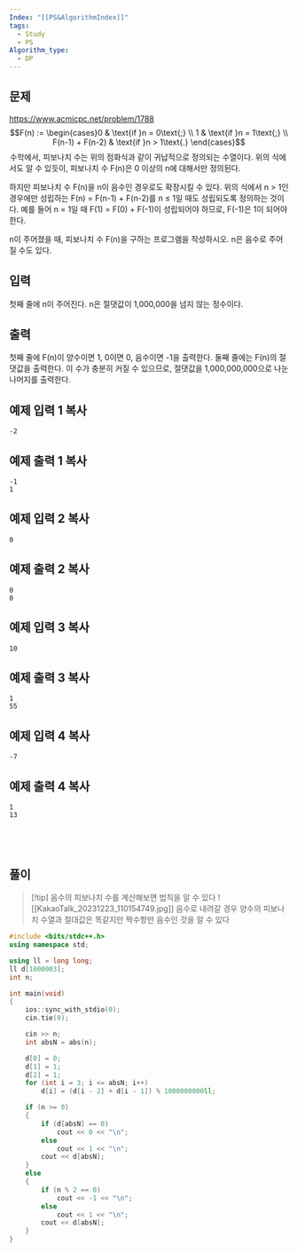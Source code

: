 ```yaml
---
Index: "[[PS&AlgorithmIndex]]"
tags:
  - Study
  - PS
Algorithm_type:
  - DP
---
```


## 문제
https://www.acmicpc.net/problem/1788
$$F(n) := \begin{cases}0 & \text{if }n = 0\text{;} \\ 1 & \text{if }n = 1\text{;} \\ F(n-1) + F(n-2) & \text{if }n > 1\text{.} \end{cases}$$ 수학에서, 피보나치 수는 위의 점화식과 같이 귀납적으로 정의되는 수열이다. 위의 식에서도 알 수 있듯이, 피보나치 수 F(n)은 0 이상의 n에 대해서만 정의된다.

하지만 피보나치 수 F(n)을 n이 음수인 경우로도 확장시킬 수 있다. 위의 식에서 n > 1인 경우에만 성립하는 F(n) = F(n-1) + F(n-2)를 n ≤ 1일 때도 성립되도록 정의하는 것이다. 예를 들어 n = 1일 때 F(1) = F(0) + F(-1)이 성립되어야 하므로, F(-1)은 1이 되어야 한다.

n이 주어졌을 때, 피보나치 수 F(n)을 구하는 프로그램을 작성하시오. n은 음수로 주어질 수도 있다.

## 입력

첫째 줄에 n이 주어진다. n은 절댓값이 1,000,000을 넘지 않는 정수이다.

## 출력

첫째 줄에 F(n)이 양수이면 1, 0이면 0, 음수이면 -1을 출력한다. 둘째 줄에는 F(n)의 절댓값을 출력한다. 이 수가 충분히 커질 수 있으므로, 절댓값을 1,000,000,000으로 나눈 나머지를 출력한다.

## 예제 입력 1 복사

```
-2
```

## 예제 출력 1 복사

```
-1
1
```

## 예제 입력 2 복사

```
0
```

## 예제 출력 2 복사

```
0
0
```

## 예제 입력 3 복사

```
10
```

## 예제 출력 3 복사

```
1
55
```

## 예제 입력 4 복사

```
-7
```

## 예제 출력 4 복사

```
1
13
```
   
---
## 풀이
> [!tip] 음수의 피보나치 수를 계산해보면 법칙을 알 수 있다
> ![[KakaoTalk_20231223_110154749.jpg]]
> 음수로 내려갈 경우 양수의 피보나치 수열과 절대값은 똑같지만 짝수항만 음수인 것을 알 수 있다
```cpp
#include <bits/stdc++.h>
using namespace std;

using ll = long long;
ll d[1000003];
int n;

int main(void) 
{
	ios::sync_with_stdio(0);
	cin.tie(0);

	cin >> n;
	int absN = abs(n);

	d[0] = 0;
	d[1] = 1;
	d[2] = 1;
	for (int i = 3; i <= absN; i++)
		d[i] = (d[i - 2] + d[i - 1]) % 1000000000ll;

	if (n >= 0)
	{
		if (d[absN] == 0)
			cout << 0 << "\n";
		else
			cout << 1 << "\n";
		cout << d[absN];
	}
	else
	{
		if (n % 2 == 0)
			cout << -1 << "\n";
		else
			cout << 1 << "\n";
		cout << d[absN];
	}
}
```